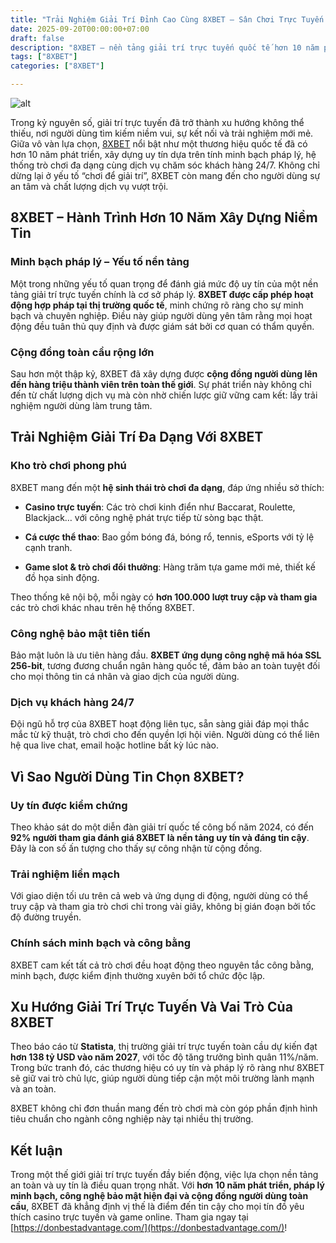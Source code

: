 ```yaml
---
title: "Trải Nghiệm Giải Trí Đỉnh Cao Cùng 8XBET – Sân Chơi Trực Tuyến Uy Tín Toàn Cầu"
date: 2025-09-20T00:00:00+07:00
draft: false
description: "8XBET – nền tảng giải trí trực tuyến quốc tế hơn 10 năm phát triển, minh bạch pháp lý, bảo mật hiện đại, mang đến trải nghiệm an toàn và hấp dẫn."
tags: ["8XBET"]
categories: ["8XBET"]

---
```

![alt](https://i.postimg.cc/ZnnqQ5Mb/donbestadvantagecom1.jpg)


Trong kỷ nguyên số, giải trí trực tuyến đã trở thành xu hướng không thể thiếu, nơi người dùng tìm kiếm niềm vui, sự kết nối và trải nghiệm mới mẻ. Giữa vô vàn lựa chọn, [8XBET](https://donbestadvantage.com/) nổi bật như một thương hiệu quốc tế đã có hơn 10 năm phát triển, xây dựng uy tín dựa trên tính minh bạch pháp lý, hệ thống trò chơi đa dạng cùng dịch vụ chăm sóc khách hàng 24/7. Không chỉ dừng lại ở yếu tố “chơi để giải trí”, 8XBET còn mang đến cho người dùng sự an tâm và chất lượng dịch vụ vượt trội.

## 8XBET – Hành Trình Hơn 10 Năm Xây Dựng Niềm Tin

### Minh bạch pháp lý – Yếu tố nền tảng

Một trong những yếu tố quan trọng để đánh giá mức độ uy tín của một nền tảng giải trí trực tuyến chính là cơ sở pháp lý. **8XBET được cấp phép hoạt động hợp pháp tại thị trường quốc tế**, minh chứng rõ ràng cho sự minh bạch và chuyên nghiệp. Điều này giúp người dùng yên tâm rằng mọi hoạt động đều tuân thủ quy định và được giám sát bởi cơ quan có thẩm quyền.

### Cộng đồng toàn cầu rộng lớn

Sau hơn một thập kỷ, 8XBET đã xây dựng được **cộng đồng người dùng lên đến hàng triệu thành viên trên toàn thế giới**. Sự phát triển này không chỉ đến từ chất lượng dịch vụ mà còn nhờ chiến lược giữ vững cam kết: lấy trải nghiệm người dùng làm trung tâm.

  

## Trải Nghiệm Giải Trí Đa Dạng Với 8XBET

### Kho trò chơi phong phú

8XBET mang đến một **hệ sinh thái trò chơi đa dạng**, đáp ứng nhiều sở thích:


*   **Casino trực tuyến**: Các trò chơi kinh điển như Baccarat, Roulette, Blackjack… với công nghệ phát trực tiếp từ sòng bạc thật.
    
*   **Cá cược thể thao**: Bao gồm bóng đá, bóng rổ, tennis, eSports với tỷ lệ cạnh tranh.
    
*   **Game slot & trò chơi đổi thưởng**: Hàng trăm tựa game mới mẻ, thiết kế đồ họa sinh động.
    

Theo thống kê nội bộ, mỗi ngày có **hơn 100.000 lượt truy cập và tham gia** các trò chơi khác nhau trên hệ thống 8XBET.

### Công nghệ bảo mật tiên tiến

Bảo mật luôn là ưu tiên hàng đầu. **8XBET ứng dụng công nghệ mã hóa SSL 256-bit**, tương đương chuẩn ngân hàng quốc tế, đảm bảo an toàn tuyệt đối cho mọi thông tin cá nhân và giao dịch của người dùng.

### Dịch vụ khách hàng 24/7

Đội ngũ hỗ trợ của 8XBET hoạt động liên tục, sẵn sàng giải đáp mọi thắc mắc từ kỹ thuật, trò chơi cho đến quyền lợi hội viên. Người dùng có thể liên hệ qua live chat, email hoặc hotline bất kỳ lúc nào.


## Vì Sao Người Dùng Tin Chọn 8XBET?

### Uy tín được kiểm chứng

Theo khảo sát do một diễn đàn giải trí quốc tế công bố năm 2024, có đến **92% người tham gia đánh giá 8XBET là nền tảng uy tín và đáng tin cậy**. Đây là con số ấn tượng cho thấy sự công nhận từ cộng đồng.

### Trải nghiệm liền mạch

Với giao diện tối ưu trên cả web và ứng dụng di động, người dùng có thể truy cập và tham gia trò chơi chỉ trong vài giây, không bị gián đoạn bởi tốc độ đường truyền.

### Chính sách minh bạch và công bằng

8XBET cam kết tất cả trò chơi đều hoạt động theo nguyên tắc công bằng, minh bạch, được kiểm định thường xuyên bởi tổ chức độc lập.


## Xu Hướng Giải Trí Trực Tuyến Và Vai Trò Của 8XBET

Theo báo cáo từ **Statista**, thị trường giải trí trực tuyến toàn cầu dự kiến đạt **hơn 138 tỷ USD vào năm 2027**, với tốc độ tăng trưởng bình quân 11%/năm. Trong bức tranh đó, các thương hiệu có uy tín và pháp lý rõ ràng như 8XBET sẽ giữ vai trò chủ lực, giúp người dùng tiếp cận một môi trường lành mạnh và an toàn.

8XBET không chỉ đơn thuần mang đến trò chơi mà còn góp phần định hình tiêu chuẩn cho ngành công nghiệp này tại nhiều thị trường.


## Kết luận

Trong một thế giới giải trí trực tuyến đầy biến động, việc lựa chọn nền tảng an toàn và uy tín là điều quan trọng nhất. Với **hơn 10 năm phát triển, pháp lý minh bạch, công nghệ bảo mật hiện đại và cộng đồng người dùng toàn cầu**, 8XBET đã khẳng định vị thế là điểm đến tin cậy cho mọi tín đồ yêu thích casino trực tuyến và game online. Tham gia ngay tại [https://donbestadvantage.com/](https://donbestadvantage.com/)!